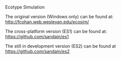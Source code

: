 Ecotype Simulation

The original version (Windows only) can be found at: http://fcohan.web.wesleyan.edu/ecosim/

The cross-platform version (ES1) can be found at: https://github.com/sandain/es1

The still in development version (ES2) can be found at https://github.com/sandain/es2
